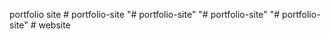 portfolio site
#   p o r t f o l i o - s i t e 
 
 "# portfolio-site"
"# portfolio-site"
"# portfolio-site"
#   w e b s i t e 
 
 
